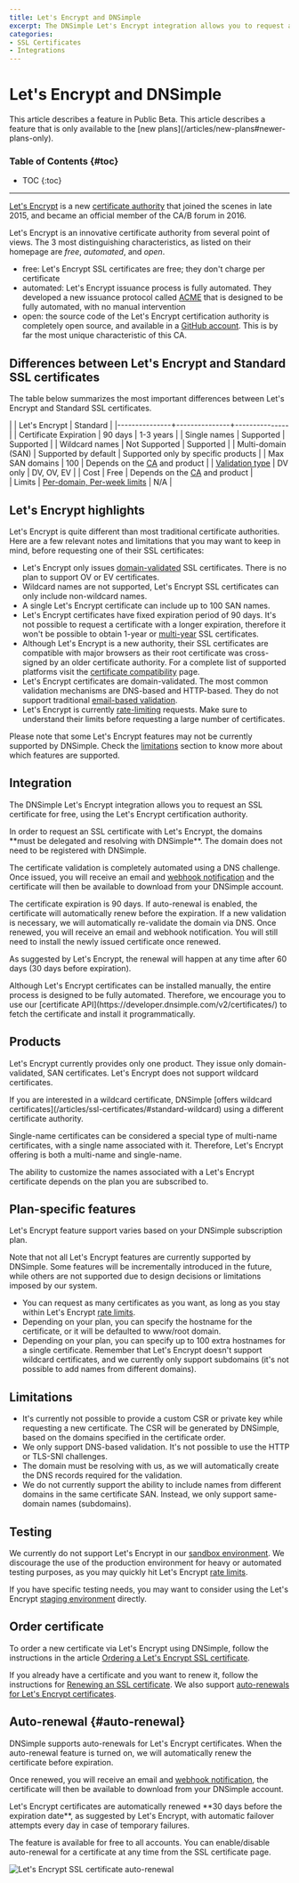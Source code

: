 ```yaml
---
title: Let's Encrypt and DNSimple
excerpt: The DNSimple Let's Encrypt integration allows you to request an SSL certificate for free, using the Let's Encrypt certification authority.
categories:
- SSL Certificates
- Integrations
---
```


# Let's Encrypt and DNSimple

<note>
This article describes a feature in Public Beta.
</note>

<note>
This article describes a feature that is only available to the [new plans](/articles/new-plans#newer-plans-only).
</note>

### Table of Contents {#toc}

* TOC
{:toc}

---

[Let's Encrypt](https://letsencrypt.org/) is a new [certificate authority](/articles/what-is-certificate-authority) that joined the scenes in late 2015, and became an official member of the CA/B forum in 2016.

Let's Encrypt is an innovative certificate authority from several point of views. The 3 most distinguishing characteristics, as listed on their homepage are _free_, _automated_, and _open_.

- free: Let's Encrypt SSL certificates are free; they don't charge per certificate
- automated: Let's Encrypt issuance process is fully automated. They developed a new issuance protocol called [ACME](https://letsencrypt.org/docs/acme-protocol-updates/) that is designed to be fully automated, with no manual intervention
- open: the source code of the Let's Encrypt certification authority is completely open source, and available in a [GitHub account](http://github.com/letsencrypt). This is by far the most unique characteristic of this CA.


## Differences between Let's Encrypt and Standard SSL certificates

The table below summarizes the most important differences between Let's Encrypt and Standard SSL certificates.

|               | Let's Encrypt | Standard      |
|---------------+---------------+---------------|
| Certificate Expiration | 90 days | 1-3 years |
| Single names | Supported | Supported |
| Wildcard names | Not Supported | Supported |
| Multi-domain (SAN) | Supported by default | Supported only by specific products |
| Max SAN domains | 100 | Depends on the [CA](/articles/what-is-certificate-authority) and product |
| [Validation type](/articles/ssl-certificates-types/#ssl-certificates-by-validation-level) | DV only | DV, OV, EV |
| Cost | Free | Depends on the [CA](/articles/what-is-certificate-authority) and product |  
| Limits | [Per-domain, Per-week limits](https://letsencrypt.org/docs/rate-limits/) | N/A |  


## Let's Encrypt highlights

Let's Encrypt is quite different than most traditional certificate authorities. Here are a few relevant notes and limitations that you may want to keep in mind, before requesting one of their SSL certificates:

- Let's Encrypt only issues [domain-validated](/articles/ssl-certificates-types/) SSL certificates. There is no plan to support OV or EV certificates.
- Wildcard names are not supported, Let's Encrypt SSL certificates can only include non-wildcard names.
- A single Let's Encrypt certificate can include up to 100 SAN names.
- Let's Encrypt certificates have fixed expiration period of 90 days. It's not possible to request a certificate with a longer expiration, therefore it won't be possible to obtain 1-year or [multi-year](/articles/can-multi-year-ssl-certificates) SSL certificates.
- Although Let's Encrypt is a new authority, their SSL certificates are compatible with major browsers as their root certificate was cross-signed by an older certificate authority. For a complete list of supported platforms visit the [certificate compatibility](https://letsencrypt.org/docs/certificate-compatibility/) page.
- Let's Encrypt certificates are domain-validated. The most common validation mechanisms are DNS-based and HTTP-based. They do not support traditional [email-based validation](/articles/ssl-certificates-email-validation).
- Let's Encrypt is currently [rate-limiting](https://letsencrypt.org/docs/rate-limits/) requests. Make sure to understand their limits before requesting a large number of certificates.

Please note that some Let's Encrypt features may not be currently supported by DNSimple. Check the [limitations](/articles/letsencrypt/#limitations) section to know more about which features are supported.


## Integration

The DNSimple Let's Encrypt integration allows you to request an SSL certificate for free, using the Let's Encrypt certification authority.

<note>
In order to request an SSL certificate with Let's Encrypt, the domains **must be delegated and resolving with DNSimple**. The domain does not need to be registered with DNSimple.
</note>

The certificate validation is completely automated using a DNS challenge. Once issued, you will receive an email and [webhook notification](https://developer.dnsimple.com/v2/webhooks/) and the certificate will then be available to download from your DNSimple account.

The certificate expiration is 90 days. If auto-renewal is enabled, the certificate will automatically renew before the expiration. If a new validation is necessary, we will automatically re-validate the domain via DNS. Once renewed, you will receive an email and webhook notification. You will still need to install the newly issued certificate once renewed.

As suggested by Let's Encrypt, the renewal will happen at any time after 60 days (30 days before expiration).

<callout>
Although Let's Encrypt certificates can be installed manually, the entire process is designed to be fully automated. Therefore, we encourage you to use our [certificate API](https://developer.dnsimple.com/v2/certificates/) to fetch the certificate and install it programmatically.
</callout>


## Products

Let's Encrypt currently provides only one product. They issue only domain-validated, SAN certificates. Let's Encrypt does not support wildcard certificates.

<callout>
If you are interested in a wildcard certificate, DNSimple [offers wildcard certificates](/articles/ssl-certificates/#standard-wildcard) using a different certificate authority.
</callout>

Single-name certificates can be considered a special type of multi-name certificates, with a single name associated with it. Therefore, Let's Encrypt offering is both a multi-name and single-name.

<note>
The ability to customize the names associated with a Let's Encrypt certificate depends on the plan you are subscribed to.
</note>


## Plan-specific features

Let's Encrypt feature support varies based on your DNSimple subscription plan.

Note that not all Let's Encrypt features are currently supported by DNSimple. Some features will be incrementally introduced in the future, while others are not supported due to design decisions or limitations imposed by our system.

- You can request as many certificates as you want, as long as you stay within Let's Encrypt [rate limits](https://letsencrypt.org/docs/rate-limits/).
- Depending on your plan, you can specify the hostname for the certificate, or it will be defaulted to www/root domain.
- Depending on your plan, you can specify up to 100 extra hostnames for a single certificate. Remember that Let's Encrypt doesn't support wildcard certificates, and we currently only support subdomains (it's not possible to add names from different domains).


## Limitations

- It's currently not possible to provide a custom CSR or private key while requesting a new certificate. The CSR will be generated by DNSimple, based on the domains specified in the certificate order.
- We only support DNS-based validation. It's not possible to use the HTTP or TLS-SNI challenges.
- The domain must be resolving with us, as we will automatically create the DNS records required for the validation.
- We do not currently support the ability to include names from different domains in the same certificate SAN. Instead, we only support same-domain names (subdomains).


## Testing

We currently do not support Let's Encrypt in our [sandbox environment](/articles/sandbox). We discourage the use of the production environment for heavy or automated testing purposes, as you may quickly hit Let's Encrypt [rate limits](https://letsencrypt.org/docs/rate-limits/).

If you have specific testing needs, you may want to consider using the Let's Encrypt [staging environment](https://letsencrypt.org/docs/staging-environment/) directly.


## Order certificate

To order a new certificate via Let's Encrypt using DNSimple, follow the instructions in the article [Ordering a Let's Encrypt SSL certificate](https://support.dnsimple.com/articles/ordering-lets-encrypt-certificate).

If you already have a certificate and you want to renew it, follow the instructions for [Renewing an SSL certificate](https://support.dnsimple.com/articles/renewing-ssl-certificate/). We also support [auto-renewals for Let's Encrypt certificates](#auto-renewal).


## Auto-renewal {#auto-renewal}

DNSimple supports auto-renewals for Let's Encrypt certificates. When the auto-renewal feature is turned on, we will automatically renew the certificate before expiration.

Once renewed, you will receive an email and [webhook notification](https://developer.dnsimple.com/v2/webhooks/), the certificate will then be available to download from your DNSimple account.

<callout>
Let's Encrypt certificates are automatically renewed **30 days before the expiration date**, as suggested by Let's Encrypt, with automatic failover attempts every day in case of temporary failures.
</callout>

The feature is available for free to all accounts. You can enable/disable auto-renewal for a certificate at any time from the SSL certificate page.

![Let's Encrypt SSL certificate auto-renewal](/files/certificate-letsencrypt-auto-renewal.png)

